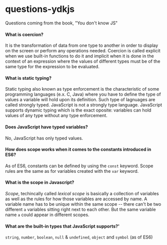 # questions-ydkjs
Questions coming from the book, "You don't know JS"

#### What is coercion?
It is the transformation of data from one type to another in order to display on the screen or perform any operations needed. Coercion is called explicit when we use built-in functions to do it and implicit when it is done in the context of an expression where the values of different types must be of the same type for the expression to be evaluated.

#### What is static typing?
Static typing also known as type enforcement is the characteristic of some programming languages (e.x. C, Java) where you have to define the type of values a variable will hold upon its definition. Such type of lagnuages are called strongly typed. JavaScript is not a strongly type language. JavaScript supports dynamic typing which is the exact oposite: variables can hold values of any type without any type enforcement.

#### Does JavaScript have typed variables?
No, JavaScript has only typed values.

#### How does scope works when it comes to the constants introduced in ES6?
As of ES6, constants can be defined by using the `const` keyword. Scope rules are the same as for variables created with the `var` keyword.

#### What is the scope in Javascript?
*Scope*, techincally called *lexical scope* is basically a collection of variables as well as the rules for how those variables are accessed by name. A variable name has to be unique within the same scope -- there can't be two different `a` variables sitting right next to each other. But the same variable name `a` could appear in different scopes.

#### What are the built-in types that JavaScript supports?'
`string`, `number`, `boolean`, `null` & `undefined`, `object` and `symbol` (as of ES6)
